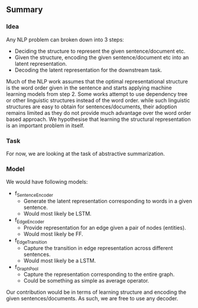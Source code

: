 ## Summary

### Idea

Any NLP problem can broken down into 3 steps:

* Deciding the structure to represent the given sentence/document etc.
* Given the structure, encoding the given sentence/document etc into an latent representation.
* Decoding the latent representation for the downstream task.

Much of the NLP work assumes that the optimal representational structure is the word order given in the sentence and starts applying machine learning models from step 2. Some works attempt to use dependency tree or other linguistic structures instead of the word order. while such linguistic structures are easy to obtain for sentences/documents, their adoption remains limited as they do not provide much advantage over the word order based approach. We hypothesise that learning the structural representation is an important problem in itself.

### Task

For now, we are looking at the task of abstractive summarization.

### Model

We would have following models:

* f<sub>SentenceEncoder</sub>
  * Generate the latent representation corresponding to words in a given sentence.
  * Would most likely be LSTM.
* f<sub>EdgeEncoder</sub>
  * Provide representation for an edge given a pair of nodes (entities).
  * Would most likely be FF.
* f<sub>EdgeTransition</sub>
  * Capture the transition in edge representation across different sentences.
  * Would most likely be a LSTM.
* f<sub>GraphPool</sub>
  * Capture the representation corresponding to the entire graph.
  * Could be something as simple as average operator.

Our contribution would be in terms of learning structure and encoding the given sentences/documents. As such, we are free to use any decoder.
